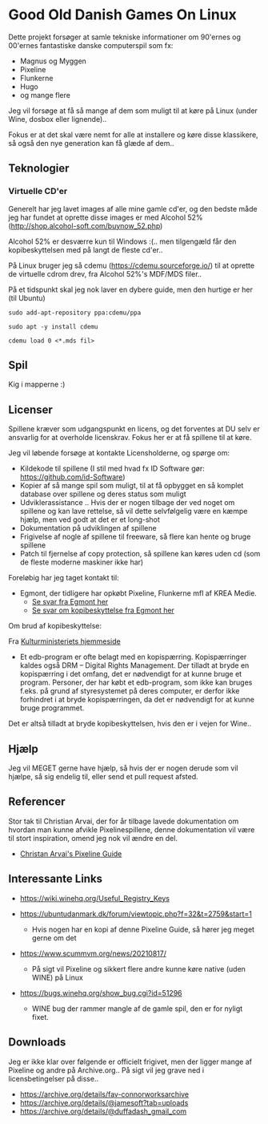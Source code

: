 # Good Old Danish Games On Linux

Dette projekt forsøger at samle tekniske informationer om 90'ernes og 00'ernes fantastiske danske computerspil som fx:

  * Magnus og Myggen
  * Pixeline
  * Flunkerne
  * Hugo
  * og mange flere

Jeg vil forsøge at få så mange af dem som muligt til at køre på Linux (under Wine, dosbox eller lignende)..

Fokus er at det skal være nemt for alle at installere og køre disse klassikere, så også den nye generation kan få glæde af dem..

## Teknologier

### Virtuelle CD'er
Generelt har jeg lavet images af alle mine gamle cd'er, og den bedste måde
jeg har fundet at oprette disse images er med Alcohol 52%
(http://shop.alcohol-soft.com/buynow_52.php)

Alcohol 52% er desværre kun til Windows :(.. men tilgengæld får den
kopibeskyttelsen med på langt de fleste cd'er..

På Linux bruger jeg så cdemu (https://cdemu.sourceforge.io/) til at oprette
de virtuelle cdrom drev, fra Alcohol 52%'s MDF/MDS filer..

På et tidspunkt skal jeg nok laver en dybere guide, men den hurtige er her
(til Ubuntu)

```
sudo add-apt-repository ppa:cdemu/ppa

sudo apt -y install cdemu

cdemu load 0 <*.mds fil>

```

## Spil

Kig i mapperne :)


## Licenser

Spillene kræver som udgangspunkt en licens, og det forventes at DU selv er ansvarlig for at overholde licenskrav. 
Fokus her er at få spillene til at køre.

Jeg vil løbende forsøge at kontakte Licensholderne, og spørge om:

  * Kildekode til spillene (I stil med hvad fx ID Software gør: https://github.com/id-Software)
  * Kopier af så mange spil som muligt, til at få opbygget en så komplet database over spillene og deres status som muligt
  * Udviklerassistance .. Hvis der er nogen tilbage der ved noget om spillene og kan lave rettelse, så vil dette selvfølgelig være en kæmpe hjælp, men ved godt at det er et long-shot
  * Dokumentation på udviklingen af spillene
  * Frigivelse af nogle af spillene til freeware, så flere kan hente og bruge spillene
  * Patch til fjernelse af copy protection, så spillene kan køres uden cd (som de fleste moderne maskiner ikke har)

Foreløbig har jeg taget kontakt til:
  * Egmont, der tidligere har opkøbt Pixeline, Flunkerne mfl af KREA Medie.
    - [Se svar fra Egmont her](Kommunikation/Egmont)
    - [Se svar om kopibeskyttelse fra Egmont her](Kommunikation/Egmont2)


Om brud af kopibeskyttelse:

Fra [Kulturministeriets hjemmeside](https://kum.dk/kulturomraader/ophavsret/computerspil-og-edb-programmer)

  - Et edb-program er ofte belagt med en kopispærring. Kopispærringer kaldes også DRM – Digital Rights Management. Der tilladt at bryde en kopispærring i det omfang, det er nødvendigt for at kunne bruge et program. Personer, der har købt et edb-program, som ikke kan bruges f.eks. på grund af styresystemet på deres computer, er derfor ikke forhindret i at bryde kopispærringen, da det er nødvendigt for at kunne bruge programmet.

Det er altså tilladt at bryde kopibeskyttelsen, hvis den er i vejen for Wine..


## Hjælp

Jeg vil MEGET gerne have hjælp, så hvis der er nogen derude som vil hjælpe, så sig endelig til, eller send et pull request afsted.

## Referencer

Stor tak til Christian Arvai, der for år tilbage lavede dokumentation om hvordan man kunne afvikle Pixelinespillene, denne dokumentation vil være til stort inspiration, omend jeg nok vil ændre en del.

  - [Christan Arvai's Pixeline Guide](Referencer/Pixelineguide)

## Interessante Links

* https://wiki.winehq.org/Useful_Registry_Keys
* https://ubuntudanmark.dk/forum/viewtopic.php?f=32&t=2759&start=1 
  - Hvis nogen har en kopi af denne Pixeline Guide, så hører jeg meget gerne om det

* https://www.scummvm.org/news/20210817/
  - På sigt vil Pixeline og sikkert flere andre kunne køre native (uden WINE) på Linux

* https://bugs.winehq.org/show_bug.cgi?id=51296
  - WINE bug der rammer mangle af de gamle spil, den er for nyligt fixet.

## Downloads

Jeg er ikke klar over følgende er officielt frigivet, men der ligger mange
af Pixeline og andre på Archive.org.. På sigt vil jeg grave ned i
licensbetingelser på disse..

* https://archive.org/details/fav-connorworksarchive
* https://archive.org/details/@jamesoft?tab=uploads
* https://archive.org/details/@duffadash_gmail_com

